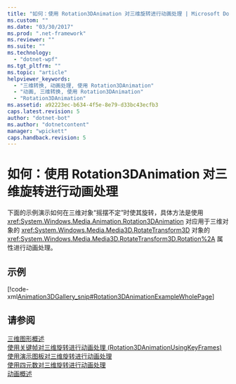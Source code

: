 ```yaml
---
title: "如何：使用 Rotation3DAnimation 对三维旋转进行动画处理 | Microsoft Docs"
ms.custom: ""
ms.date: "03/30/2017"
ms.prod: ".net-framework"
ms.reviewer: ""
ms.suite: ""
ms.technology: 
  - "dotnet-wpf"
ms.tgt_pltfrm: ""
ms.topic: "article"
helpviewer_keywords: 
  - "三维转换, 动画处理, 使用 Rotation3DAnimation"
  - "动画, 三维转换, 使用 Rotation3DAnimation"
  - "Rotation3DAnimation"
ms.assetid: a92223ec-b634-4f5e-8e79-d33bc43ecfb3
caps.latest.revision: 5
author: "dotnet-bot"
ms.author: "dotnetcontent"
manager: "wpickett"
caps.handback.revision: 5
---
```

# 如何：使用 Rotation3DAnimation 对三维旋转进行动画处理
下面的示例演示如何在三维对象“摇摆不定”时使其旋转，具体方法是使用 <xref:System.Windows.Media.Animation.Rotation3DAnimation> 对应用于三维对象的 <xref:System.Windows.Media.Media3D.RotateTransform3D> 对象的 <xref:System.Windows.Media.Media3D.RotateTransform3D.Rotation%2A> 属性进行动画处理。  
  
## 示例  
 [!code-xml[Animation3DGallery_snip#Rotation3DAnimationExampleWholePage](../../../../samples/snippets/csharp/VS_Snippets_Wpf/Animation3DGallery_snip/CS/Rotation3DAnimationExample.xaml#rotation3danimationexamplewholepage)]  
  
## 请参阅  
 [三维图形概述](../../../../docs/framework/wpf/graphics-multimedia/3-d-graphics-overview.md)   
 [使用关键帧对三维旋转进行动画处理 \(Rotation3DAnimationUsingKeyFrames\)](../../../../docs/framework/wpf/graphics-multimedia/how-to-animate-a-3-d-rotation-using-key-frames.md)   
 [使用演示图板对三维旋转进行动画处理](../../../../docs/framework/wpf/graphics-multimedia/how-to-animate-a-3-d-rotation-using-storyboards.md)   
 [使用四元数对三维旋转进行动画处理](../../../../docs/framework/wpf/graphics-multimedia/how-to-animate-a-3-d-rotation-using-quaternions.md)   
 [动画概述](../../../../docs/framework/wpf/graphics-multimedia/animation-overview.md)